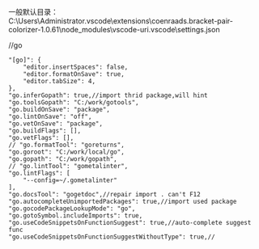 一般默认目录：
C:\Users\Administrator\.vscode\extensions\coenraads.bracket-pair-colorizer-1.0.61\node_modules\vscode-uri\.vscode\settings.json

//go
```
"[go]": {
	"editor.insertSpaces": false,
	"editor.formatOnSave": true,
	"editor.tabSize": 4,
},
"go.inferGopath": true,//import thrid package,will hint
"go.toolsGopath": "C:/work/gotools",
"go.buildOnSave": "package",
"go.lintOnSave": "off",
"go.vetOnSave": "package",
"go.buildFlags": [],
"go.vetFlags": [],
// "go.formatTool": "goreturns",
"go.goroot": "C:/work/local/go",
"go.gopath": "C:/work/gopath",
// "go.lintTool": "gometalinter",
"go.lintFlags": [
	"--config=~/.gometalinter"
],
"go.docsTool": "gogetdoc",//repair import . can't F12
"go.autocompleteUnimportedPackages": true,//import used package
"go.gocodePackageLookupMode": "go",
"go.gotoSymbol.includeImports": true,
"go.useCodeSnippetsOnFunctionSuggest": true,//auto-complete suggest func
"go.useCodeSnippetsOnFunctionSuggestWithoutType": true,//
```